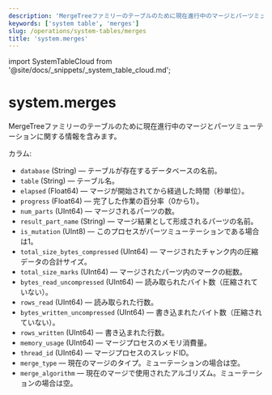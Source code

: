 ```yaml
---
description: 'MergeTreeファミリーのテーブルのために現在進行中のマージとパーツミューテーションに関する情報を含むシステムテーブル。'
keywords: ['system table', 'merges']
slug: /operations/system-tables/merges
title: 'system.merges'
---
```


import SystemTableCloud from '@site/docs/_snippets/_system_table_cloud.md';


# system.merges

<SystemTableCloud/>

MergeTreeファミリーのテーブルのために現在進行中のマージとパーツミューテーションに関する情報を含みます。

カラム:

- `database` (String) — テーブルが存在するデータベースの名前。
- `table` (String) — テーブル名。
- `elapsed` (Float64) — マージが開始されてから経過した時間（秒単位）。
- `progress` (Float64) — 完了した作業の百分率（0から1）。
- `num_parts` (UInt64) — マージされるパーツの数。
- `result_part_name` (String) — マージ結果として形成されるパーツの名前。
- `is_mutation` (UInt8) — このプロセスがパーツミューテーションである場合は1。
- `total_size_bytes_compressed` (UInt64) — マージされたチャンク内の圧縮データの合計サイズ。
- `total_size_marks` (UInt64) — マージされたパーツ内のマークの総数。
- `bytes_read_uncompressed` (UInt64) — 読み取られたバイト数（圧縮されていない）。
- `rows_read` (UInt64) — 読み取られた行数。
- `bytes_written_uncompressed` (UInt64) — 書き込まれたバイト数（圧縮されていない）。
- `rows_written` (UInt64) — 書き込まれた行数。
- `memory_usage` (UInt64) — マージプロセスのメモリ消費量。
- `thread_id` (UInt64) — マージプロセスのスレッドID。
- `merge_type` — 現在のマージのタイプ。ミューテーションの場合は空。
- `merge_algorithm` — 現在のマージで使用されたアルゴリズム。ミューテーションの場合は空。
